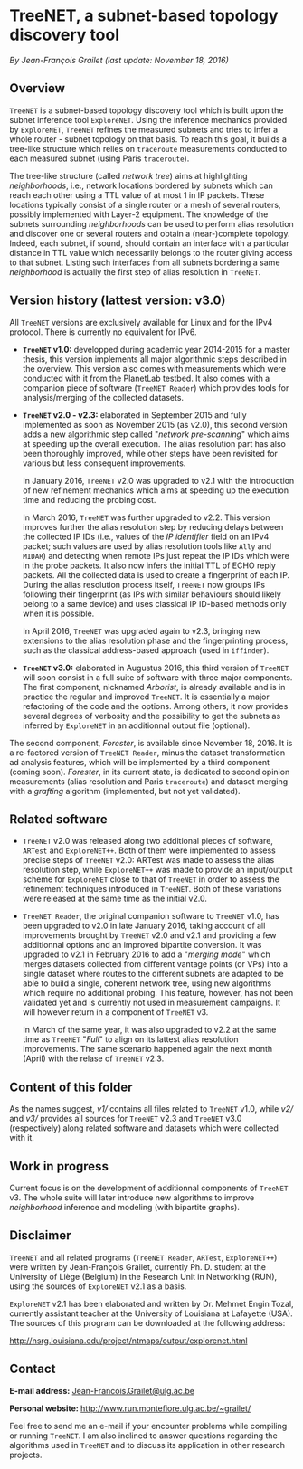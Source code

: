 # TreeNET, a subnet-based topology discovery tool

*By Jean-François Grailet (last update: November 18, 2016)*

## Overview

`TreeNET` is a subnet-based topology discovery tool which is built upon the subnet inference tool `ExploreNET`. Using the inference mechanics provided by `ExploreNET`, `TreeNET` refines the measured subnets and tries to infer a whole router - subnet topology on that basis. To reach this goal, it builds a tree-like structure which relies on `traceroute` measurements conducted to each measured subnet (using Paris `traceroute`).

The tree-like structure (called *network tree*) aims at highlighting *neighborhoods*, i.e., network locations bordered by subnets which can reach each other using a TTL value of at most 1 in IP packets. These locations typically consist of a single router or a mesh of several routers, possibly implemented with Layer-2 equipment. The knowledge of the subnets surrounding *neighborhoods* can be used to perform alias resolution and discover one or several routers and obtain a (near-)complete topology. Indeed, each subnet, if sound, should contain an interface with a particular distance in TTL value which necessarily belongs to the router giving access to that subnet. Listing such interfaces from all subnets bordering a same *neighborhood* is actually the first step of alias resolution in `TreeNET`.

## Version history (lattest version: v3.0)

All `TreeNET` versions are exclusively available for Linux and for the IPv4 protocol. There is currently no equivalent for IPv6.

* **`TreeNET` v1.0:** developped during academic year 2014-2015 for a master thesis, this version implements all major algorithmic steps described in the overview. This version also comes with measurements which were conducted with it from the PlanetLab testbed. It also comes with a companion piece of software (`TreeNET Reader`) which provides tools for analysis/merging of the collected datasets.

* **`TreeNET` v2.0 - v2.3:** elaborated in September 2015 and fully implemented as soon as November 2015 (as v2.0), this second version adds a new algorithmic step called "*network pre-scanning*" which aims at speeding up the overall execution. The alias resolution part has also been thoroughly improved, while other steps have been revisited for various but less consequent improvements.
  
  In January 2016, `TreeNET` v2.0 was upgraded to v2.1 with the introduction of new refinement mechanics which aims at speeding up the execution time and reducing the probing cost.
  
  In March 2016, `TreeNET` was further upgraded to v2.2. This version improves further the alias resolution step by reducing delays between the collected IP IDs (i.e., values of the *IP identifier* field on an IPv4 packet; such values are used by alias resolution tools like `Ally` and `MIDAR`) and detecting when remote IPs just repeat the IP IDs which were in the probe packets. It also now infers the initial TTL of ECHO reply packets. All the collected data is used to create a fingerprint of each IP. During the alias resolution process itself, `TreeNET` now groups IPs following their fingerprint (as IPs with similar behaviours should likely belong to a same device) and uses classical IP ID-based methods only when it is possible.
  
  In April 2016, `TreeNET` was upgraded again to v2.3, bringing new extensions to the alias resolution phase and the fingerprinting process, such as the classical address-based approach (used in `iffinder`).

* **`TreeNET` v3.0:** elaborated in Augustus 2016, this third version of `TreeNET` will soon consist in a full suite of software with three major components. The first component, nicknamed *Arborist*, is already available and is in practice the regular and improved `TreeNET`. It is essentially a major refactoring of the code and the options. Among others, it now provides several degrees of verbosity and the possibility to get the subnets as inferred by `ExploreNET` in an additionnal output file (optional).

The second component, *Forester*, is available since November 18, 2016. It is a re-factored version of `TreeNET Reader`, minus the dataset transformation ad analysis features, which will be implemented by a third component (coming soon). *Forester*, in its current state, is dedicated to second opinion measurements (alias resolution and Paris `traceroute`) and dataset merging with a *grafting* algorithm (implemented, but not yet validated).

## Related software
  
* `TreeNET` v2.0 was released along two additional pieces of software, `ARTest` and `ExploreNET++`. Both of them were implemented to assess precise steps of `TreeNET` v2.0: ARTest was made to assess the alias resolution step, while `ExploreNET++` was made to provide an input/output scheme for `ExploreNET` close to that of `TreeNET` in order to assess the refinement techniques introduced in `TreeNET`. Both of these variations were released at the same time as the initial v2.0.

* `TreeNET Reader`, the original companion software to `TreeNET` v1.0, has been upgraded to v2.0 in late January 2016, taking account of all improvements brought by `TreeNET` v2.0 and v2.1 and providing a few additionnal options and an improved bipartite conversion. It was upgraded to v2.1 in February 2016 to add a "*merging mode*" which merges datasets collected from different vantage points (or VPs) into a single dataset where routes to the different subnets are adapted to be able to build a single, coherent network tree, using new algorithms which require no additional probing. This feature, however, has not been validated yet and is currently not used in measurement campaigns. It will however return in a component of `TreeNET` v3.
  
  In March of the same year, it was also upgraded to v2.2 at the same time as `TreeNET` "*Full*" to align on its lattest alias resolution improvements. The same scenario happened again the next month (April) with the relase of `TreeNET` v2.3.

## Content of this folder

As the names suggest, *v1/* contains all files related to `TreeNET` v1.0, while *v2/* and *v3/* provides all sources for `TreeNET` v2.3 and `TreeNET` v3.0 (respectively) along related software and datasets which were collected with it.

## Work in progress

Current focus is on the development of additionnal components of `TreeNET` v3. The whole suite will later introduce new algorithms to improve *neighborhood* inference and modeling (with bipartite graphs).

## Disclaimer

`TreeNET` and all related programs (`TreeNET Reader`, `ARTest`, `ExploreNET++`) were written by Jean-François Grailet, currently Ph. D. student at the University of Liège (Belgium) in the Research Unit in Networking (RUN), using the sources of `ExploreNET` v2.1 as a basis.

`ExploreNET` v2.1 has been elaborated and written by Dr. Mehmet Engin Tozal, currently assistant teacher at the University of Louisiana at Lafayette (USA). The sources of this program can be downloaded at the following address:

http://nsrg.louisiana.edu/project/ntmaps/output/explorenet.html

## Contact

**E-mail address:** Jean-Francois.Grailet@ulg.ac.be

**Personal website:** http://www.run.montefiore.ulg.ac.be/~grailet/

Feel free to send me an e-mail if your encounter problems while compiling or running `TreeNET`. I am also inclined to answer questions regarding the algorithms used in `TreeNET` and to discuss its application in other research projects.
